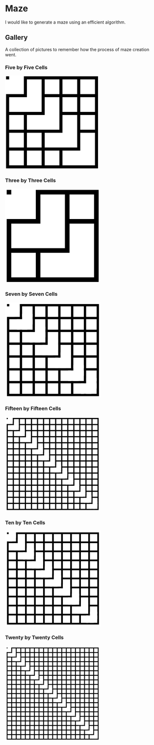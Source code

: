 # Maze

I would like to generate a maze using an efficient algorithm.

## Gallery

A collection of pictures to remember how the process of maze creation went.

### Five by Five Cells

![Five by Five Cells](./assets/01.png)

### Three by Three Cells

![Three by Three Cells](./assets/02.png)

### Seven by Seven Cells

![Seven by Seven Cells](./assets/03.png)

### Fifteen by Fifteen Cells

![Fifteen by Fifteen Cells](./assets/04.png)

### Ten by Ten Cells

![Ten by Ten Cells](./assets/05.png)

### Twenty by Twenty Cells

![Twenty by Twenty Cells](./assets/06.png)
